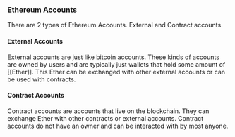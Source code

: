 ### Ethereum Accounts
There are 2 types of Ethereum Accounts. External and Contract accounts.


#### External Accounts
External accounts are just like bitcoin accounts. These kinds of accounts are owned by users and are typically just wallets that hold some amount of [[Ether]]. This Ether can be exchanged with other external accounts or can be used with contracts.


#### Contract Accounts
Contract accounts are accounts that live on the blockchain. They can exchange Ether with other contracts or external accounts. Contract accounts do not have an owner and can be interacted with by most anyone. 
